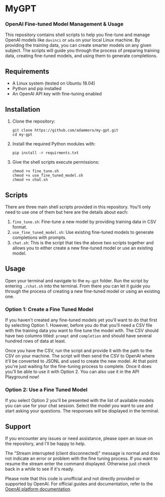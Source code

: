 # MyGPT 
### OpenAI Fine-tuned Model Management & Usage

This repository contains shell scripts to help you fine-tune and manage OpenAI models like `davinci` or `ada` on your local Linux machine. By providing the training data, you can create smarter models on any given subject. The scripts will guide you through the process of preparing training data, creating fine-tuned models, and using them to generate completions.

## Requirements

- A Linux system (tested on Ubuntu 18.04)
- Python and pip installed
- An OpenAI API key with fine-tuning enabled

## Installation

1. Clone the repository:

   ```
   git clone https://github.com/adammoro/my-gpt.git
   cd my-gpt
   ```
   
2. Install the required Python modules with:
   
   `pip install -r requirments.txt`
   
3. Give the shell scripts execute permissions:

   ```
   chmod +x fine_tune.sh
   chmod +x use_fine_tuned_model.sh
   chmod +x chat.sh
   ```

## Scripts

There are three main shell scripts provided in this repository. You'll only need to use one of them but here are the details about each:

1. `fine_tune.sh`: Fine-tune a new model by providing training data in CSV format.
2. `use_fine_tuned_model.sh`: Use existing fine-tuned models to generate completions with prompts.
3. `chat.sh`: This is the script that ties the above two scripts together and allows you to either create a new fine-tuned model or use an existing model.

## Usage

Open your terminal and navigate to the `my-gpt` folder. Run the script by entering `./chat.sh` into the terminal. From there you can let it guide you through the process of creating a new fine-tuned model or using an existing one.

### Option 1: Create a Fine Tuned Model

If you haven't created any fine-tuned models yet you'll want to do that first by selecting Option 1. However, before you do that you'll need a CSV file with the training data you want to fine tune the model with. The CSV should have two columns titled: `prompt` and `completion` and should have several hundred rows of data at least. 

Once you have the CSV, run the script and provide it with the path to the CSV on your machine. The script will then send the CSV to OpenAI where it'll be converted to JSONL and used to create the new model. At that point you're just waiting for the fine-tuning process to complete. Once it does you'll be able to use it with Option 2. You can also use it in the API Playground now!

### Option 2: Use a Fine Tuned Model

If you select Option 2 you'll be presented with the list of available models you can use for your chat session. Select the model you want to use and start asking your questions. The responses will be displayed in the terminal.

## Support

If you encounter any issues or need assistance, please open an issue on the repository, and I'll be happy to help.

The "Stream interrupted (client disconnected)" message is normal and does not indicate an error or problem with the fine tuning process. If you want to resume the stream enter the command displayed. Otherwise just check back in a while to see if it's ready.

Please note that this code is unofficial and not directly provided or supported by OpenAI. For official guides and documentation, refer to the [OpenAI platform documentation](https://platform.openai.com/docs/guides/fine-tuning).



